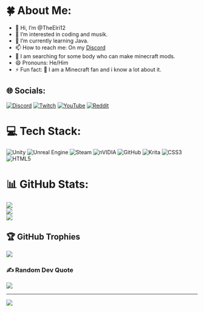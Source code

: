# 🍀 About Me:
- 👋 Hi, I’m @TheElri12
- 👀 I’m interested in coding and musik.
- 🌱 I’m currently learning Java.
- 📫 How to reach me: On my [Discord](hhttps://tinyurl.com/ACMGDC)
- 💞️ I am searching for some body who can make minecraft mods.
- 😄 Pronouns: He/Him
- ⚡ Fun fact: 🤔 I am a Minecraft fan and i know a lot about it.<br>


## 🌐 Socials:
[![Discord](https://img.shields.io/badge/Discord-%237289DA.svg?logo=discord&logoColor=white)](hhttps://discord.gg/Yx3wHcayED) [![Twitch](https://img.shields.io/badge/Twitch-%239146FF.svg?logo=Twitch&logoColor=white)](https://twitch.tv/theelri12) [![YouTube](https://img.shields.io/badge/YouTube-%23FF0000.svg?logo=YouTube&logoColor=white)](https://youtube.com/@theelri12) [![Reddit](https://img.shields.io/badge/Reddit-%23FF4500.svg?logo=Reddit&logoColor=white)](https://reddit.com/user/TheElri12)

# 💻 Tech Stack:
![Unity](https://img.shields.io/badge/unity-%23000000.svg?style=for-the-badge&logo=unity&logoColor=white) ![Unreal Engine](https://img.shields.io/badge/unrealengine-%23313131.svg?style=for-the-badge&logo=unrealengine&logoColor=white) ![Steam](https://img.shields.io/badge/steam-%23000000.svg?style=for-the-badge&logo=steam&logoColor=white) ![nVIDIA](https://img.shields.io/badge/nVIDIA-%2376B900.svg?style=for-the-badge&logo=nVIDIA&logoColor=white) ![GitHub](https://img.shields.io/badge/github-%23121011.svg?style=for-the-badge&logo=github&logoColor=white) ![Krita](https://img.shields.io/badge/Krita-203759?style=for-the-badge&logo=krita&logoColor=EEF37B) ![CSS3](https://img.shields.io/badge/css3-%231572B6.svg?style=for-the-badge&logo=css3&logoColor=white) ![HTML5](https://img.shields.io/badge/html5-%23E34F26.svg?style=for-the-badge&logo=html5&logoColor=white)
# 📊 GitHub Stats:
![](https://github-readme-stats.vercel.app/api?username=TheElri12&theme=dark&hide_border=true&include_all_commits=true&count_private=true)<br/>
![](https://github-readme-streak-stats.herokuapp.com/?user=TheElri12&theme=dark&hide_border=true)<br/>
![](https://github-readme-stats.vercel.app/api/top-langs/?username=TheElri12&theme=dark&hide_border=true&include_all_commits=true&count_private=true&layout=compact)

## 🏆 GitHub Trophies
![](https://github-profile-trophy.vercel.app/?username=TheElri12&theme=radical&no-frame=true&no-bg=true&margin-w=4)

### ✍️ Random Dev Quote
![](https://quotes-github-readme.vercel.app/api?type=vetical&theme=gruvbox)

---
[![](https://visitcount.itsvg.in/api?id=TheElri12&icon=5&color=8)](https://visitcount.itsvg.in)

<!-- Proudly created with GPRM ( https://gprm.itsvg.in ) -->

<!---
TheElri12/TheElri12 is a ✨ special ✨ repository because its `README.md` (this file) appears on your GitHub profile.
You can click the Preview link to take a look at your changes.
--->
